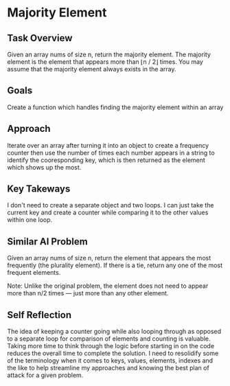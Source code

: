 # Majority Element

## Task Overview
Given an array nums of size n, return the majority element.
The majority element is the element that appears more than ⌊n / 2⌋ times. You may assume that the majority element always exists in the array.

## Goals
Create a function which handles finding the majority element within an array

## Approach
Iterate over an array after turning it into an object to create a frequency counter then use the number of times each number appears in a string to identify the cooresponding key, which is then returned as the element which shows up the most.

## Key Takeways
I don't need to create a separate object and two loops. I can just take the current key and create a counter while comparing it to the other values within one loop.

## Similar AI Problem
Given an array nums of size n, return the element that appears the most frequently (the plurality element). If there is a tie, return any one of the most frequent elements.

Note: Unlike the original problem, the element does not need to appear more than n/2 times — just more than any other element.

## Self Reflection
The idea of keeping a counter going while also looping through as opposed to a separate loop for comparison of elements and counting is valuable.
Taking more time to think through the logic before starting in on the code reduces the overall time to complete the solution.
I need to resolidify some of the terminology when it comes to keys, values, elements, indexes and the like to help streamline my approaches and knowing the best plan of attack for a given problem.